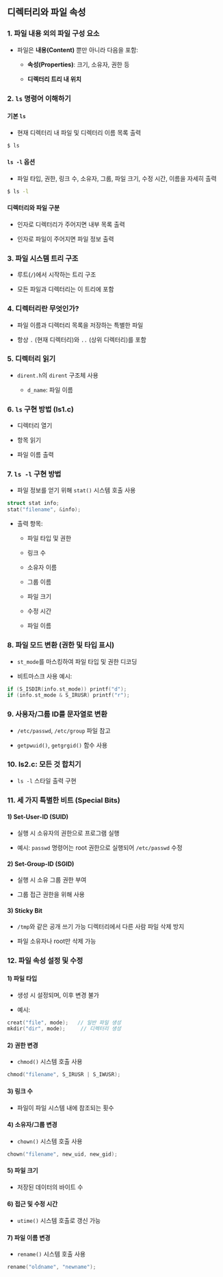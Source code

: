 ## 디렉터리와 파일 속성

### 1. 파일 내용 외의 파일 구성 요소

- 파일은 **내용(Content)** 뿐만 아니라 다음을 포함:
    
    - **속성(Properties)**: 크기, 소유자, 권한 등
        
    - **디렉터리 트리 내 위치**
        

### 2. `ls` 명령어 이해하기

#### 기본 `ls`

- 현재 디렉터리 내 파일 및 디렉터리 이름 목록 출력
    

```bash
$ ls
```

#### `ls -l` 옵션

- 파일 타입, 권한, 링크 수, 소유자, 그룹, 파일 크기, 수정 시간, 이름을 자세히 출력
    

```bash
$ ls -l
```

#### 디렉터리와 파일 구분

- 인자로 디렉터리가 주어지면 내부 목록 출력
    
- 인자로 파일이 주어지면 파일 정보 출력
    

### 3. 파일 시스템 트리 구조

- 루트(`/`)에서 시작하는 트리 구조
    
- 모든 파일과 디렉터리는 이 트리에 포함
    

### 4. 디렉터리란 무엇인가?

- 파일 이름과 디렉터리 목록을 저장하는 특별한 파일
    
- 항상 `.` (현재 디렉터리)와 `..` (상위 디렉터리)를 포함
    

### 5. 디렉터리 읽기

- `dirent.h`의 `dirent` 구조체 사용
    
    - `d_name`: 파일 이름
        

### 6. `ls` 구현 방법 (ls1.c)

- 디렉터리 열기
    
- 항목 읽기
    
- 파일 이름 출력
    

### 7. `ls -l` 구현 방법

- 파일 정보를 얻기 위해 `stat()` 시스템 호출 사용
    

```c
struct stat info;
stat("filename", &info);
```

- 출력 항목:
    
    - 파일 타입 및 권한
        
    - 링크 수
        
    - 소유자 이름
        
    - 그룹 이름
        
    - 파일 크기
        
    - 수정 시간
        
    - 파일 이름
        

### 8. 파일 모드 변환 (권한 및 타입 표시)

- `st_mode`를 마스킹하여 파일 타입 및 권한 디코딩
    
- 비트마스크 사용 예시:
    

```c
if (S_ISDIR(info.st_mode)) printf("d");
if (info.st_mode & S_IRUSR) printf("r");
```

### 9. 사용자/그룹 ID를 문자열로 변환

- `/etc/passwd`, `/etc/group` 파일 참고
    
- `getpwuid()`, `getgrgid()` 함수 사용
    

### 10. ls2.c: 모든 것 합치기

- `ls -l` 스타일 출력 구현
    

### 11. 세 가지 특별한 비트 (Special Bits)

#### 1) Set-User-ID (SUID)

- 실행 시 소유자의 권한으로 프로그램 실행
    
- 예시: `passwd` 명령어는 root 권한으로 실행되어 `/etc/passwd` 수정
    

#### 2) Set-Group-ID (SGID)

- 실행 시 소유 그룹 권한 부여
    
- 그룹 접근 권한을 위해 사용
    

#### 3) Sticky Bit

- `/tmp`와 같은 공개 쓰기 가능 디렉터리에서 다른 사람 파일 삭제 방지
    
- 파일 소유자나 root만 삭제 가능
    

### 12. 파일 속성 설정 및 수정

#### 1) 파일 타입

- 생성 시 설정되며, 이후 변경 불가
    
- 예시:
    

```c
creat("file", mode);   // 일반 파일 생성
mkdir("dir", mode);     // 디렉터리 생성
```

#### 2) 권한 변경

- `chmod()` 시스템 호출 사용
    

```c
chmod("filename", S_IRUSR | S_IWUSR);
```

#### 3) 링크 수

- 파일이 파일 시스템 내에 참조되는 횟수
    

#### 4) 소유자/그룹 변경

- `chown()` 시스템 호출 사용
    

```c
chown("filename", new_uid, new_gid);
```

#### 5) 파일 크기

- 저장된 데이터의 바이트 수
    

#### 6) 접근 및 수정 시간

- `utime()` 시스템 호출로 갱신 가능
    

#### 7) 파일 이름 변경

- `rename()` 시스템 호출 사용
    

```c
rename("oldname", "newname");
```